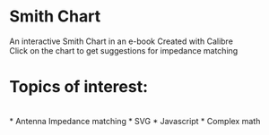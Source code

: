 # Smith Chart
An interactive Smith Chart in an e-book
Created with Calibre
<br>
Click on the chart to get suggestions for impedance matching
<br>
# Topics of interest:
<br>
* Antenna Impedance matching
* SVG
* Javascript
* Complex math
